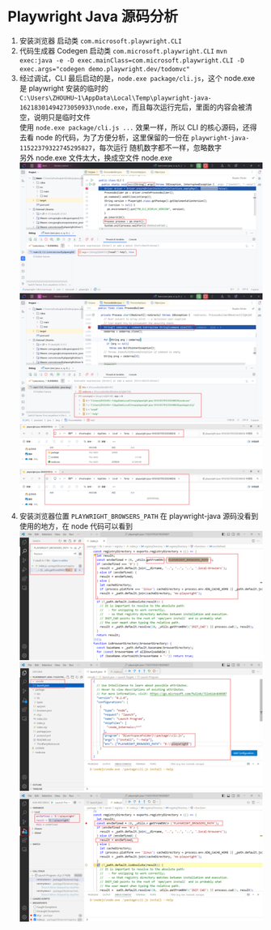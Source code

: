 # Playwright Java 源码分析

1. 安装浏览器 启动类 `com.microsoft.playwright.CLI`
2. 代码生成器 Codegen 启动类 `com.microsoft.playwright.CLI` `mvn exec:java -e -D exec.mainClass=com.microsoft.playwright.CLI -D exec.args="codegen demo.playwright.dev/todomvc"`
3. 经过调试，CLI 最后启动的是，`node.exe package/cli.js`，这个 node.exe 是 playwright 安装的临时的  
   `C:\Users\ZHOUHU~1\AppData\Local\Temp\playwright-java-16218301494273050933\node.exe`，而且每次运行完后，里面的内容会被清空，说明只是临时文件  
   使用 `node.exe package/cli.js ...` 效果一样，所以 CLI 的核心源码，还得去看 node 的代码，为了方便分析，这里保留的一份在 `playwright-java-11522379322745295827`，每次运行 随机数字都不一样，忽略数字  
   另外 node.exe 文件太大，换成空文件 node.exe
![](img/img.png)
![](img/img_1.png)
![](img/img_2.png)
![](img/img_3.png)
4. 安装浏览器位置 `PLAYWRIGHT_BROWSERS_PATH` 在 playwright-java 源码没看到使用的地方，在 node 代码可以看到
![](img/img_4.png)
![](img/img_5.png)
![](img/img_6.png)